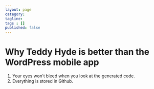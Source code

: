 ```yaml
---
layout: page
category: 
tagline: 
tags : [] 
published: false
---
```


# Why Teddy Hyde is better than the WordPress mobile app

1. Your eyes won't bleed when you look at the generated code.
2. Everything is stored in Github.


